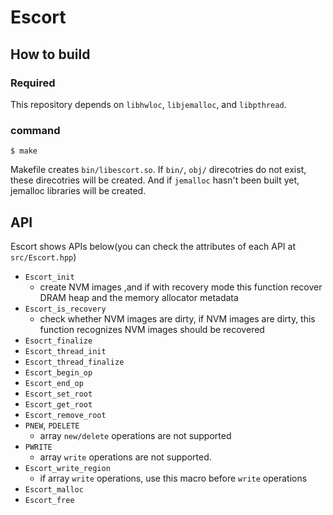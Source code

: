 # Escort
## How to build
### Required
This repository depends on `libhwloc`, `libjemalloc`, and `libpthread`.

### command
~~~
$ make
~~~

Makefile creates `bin/libescort.so`. 
If `bin/`, `obj/` direcotries do not exist, 
these direcotries will be created.
And if `jemalloc` hasn't been built yet, jemalloc libraries will be created.

## API
Escort shows APIs below(you can check the attributes of each API at `src/Escort.hpp`)
- `Escort_init`
  - create NVM images ,and if with recovery mode this function recover DRAM heap and the memory allocator metadata
- `Escort_is_recovery`
  - check whether NVM images are dirty, if NVM images are dirty, this function recognizes NVM images should be recovered
- `Esocrt_finalize`
- `Escort_thread_init`
- `Escort_thread_finalize`
- `Escort_begin_op`
- `Escort_end_op`
- `Escort_set_root`
- `Escort_get_root`
- `Escort_remove_root`
- `PNEW`, `PDELETE`
  - array `new/delete` operations are not supported
- `PWRITE`
  - array `write` operations are not supported.
- `Escort_write_region`
  - if array `write` operations, use this macro before `write` operations
- `Escort_malloc`
- `Escort_free`
